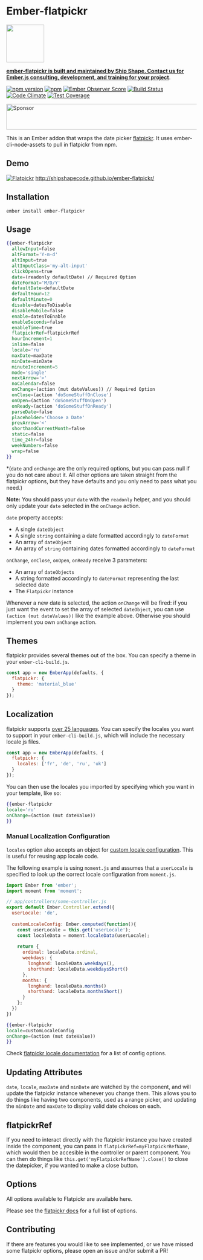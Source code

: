 # Ember-flatpickr

<a href="https://shipshape.io/"><img src="http://i.imgur.com/bU4ABmk.png" width="100" height="100"/></a>

**[ember-flatpickr is built and maintained by Ship Shape. Contact us for Ember.js consulting, development, and training for your project](https://shipshape.io/ember-consulting)**.

[![npm version](https://badge.fury.io/js/ember-flatpickr.svg)](http://badge.fury.io/js/ember-flatpickr)
[![npm](https://img.shields.io/npm/dm/ember-flatpickr.svg)]()
[![Ember Observer Score](https://emberobserver.com/badges/ember-flatpickr.svg)](https://emberobserver.com/addons/ember-flatpickr)
[![Build Status](https://travis-ci.org/shipshapecode/ember-flatpickr.svg?branch=master)](https://travis-ci.org/shipshapecode/ember-flatpickr)
[![Code Climate](https://codeclimate.com/github/shipshapecode/ember-flatpickr/badges/gpa.svg)](https://codeclimate.com/github/shipshapecode/ember-flatpickr)
[![Test Coverage](https://codeclimate.com/github/shipshapecode/ember-flatpickr/badges/coverage.svg)](https://codeclimate.com/github/shipshapecode/ember-flatpickr/coverage)

<a href="https://app.codesponsor.io/link/bnfiyuC9jfaRVvE6NRbanWqE/shipshapecode/ember-flatpickr" rel="nofollow"><img src="https://app.codesponsor.io/embed/bnfiyuC9jfaRVvE6NRbanWqE/shipshapecode/ember-flatpickr.svg" style="width: 888px; height: 68px;" alt="Sponsor" /></a>

This is an Ember addon that wraps the date picker [flatpickr](http://chmln.github.io/flatpickr/). It uses ember-cli-node-assets to pull in flatpickr from npm.

## Demo

[![Flatpickr](http://i.imgur.com/9ZvagVn.png)](http://shipshapecode.github.io/ember-flatpickr/)
http://shipshapecode.github.io/ember-flatpickr/

## Installation

`ember install ember-flatpickr`

## Usage

```handlebars
{{ember-flatpickr
  allowInput=false
  altFormat='Y-m-d'
  altInput=true
  altInputClass='my-alt-input'
  clickOpens=true
  date=(readonly defaultDate) // Required Option
  dateFormat='M/D/Y'
  defaultDate=defaultDate
  defaultHour=12
  defaultMinute=0
  disable=datesToDisable
  disableMobile=false
  enable=datesToEnable
  enableSeconds=false
  enableTime=true
  flatpickrRef=flatpickrRef
  hourIncrement=1
  inline=false
  locale='ru'
  maxDate=maxDate
  minDate=minDate
  minuteIncrement=5
  mode='single'
  nextArrow='>'
  noCalendar=false
  onChange=(action (mut dateValues)) // Required Option
  onClose=(action 'doSomeStuffOnClose')
  onOpen=(action 'doSomeStuffOnOpen')
  onReady=(action 'doSomeStuffOnReady')
  parseDate=false
  placeholder='Choose a Date'
  prevArrow='<'
  shorthandCurrentMonth=false
  static=false
  time_24hr=false
  weekNumbers=false
  wrap=false
}}
```

*(`date` and `onChange` are the only required options, but you can pass null if you do not care about it. All other options are taken straight from the flatpickr options, but they have defaults and you only need to pass what you need.)

**Note:** You should pass your `date` with the `readonly` helper, and you should only update your `date` selected in the `onChange` action. 

`date` property accepts:
  * A single `dateObject`
  * A single `string` containing a date formatted accordingly to `dateFormat`
  * An array of `dateObject`
  * An array of `string` containing dates formatted accordingly to `dateFormat`

`onChange`, `onClose`, `onOpen`, `onReady` receive 3 parameters:
  * An array of `dateObjects` 
  * A string formatted accordingly to `dateFormat` representing the last selected date
  * The `Flatpickr` instance

Whenever a new date is selected, the action `onChange` will be fired: if you just want the event to set the array of selected `dateObject`, you can use `(action (mut dateValues))` like the example above. Otherwise you should implement you own `onChange` action.

## Themes

flatpickr provides several themes out of the box. You can specify a theme in your `ember-cli-build.js`.

```js
const app = new EmberApp(defaults, {
  flatpickr: {
    theme: 'material_blue'
  }
});
```

## Localization

flatpickr supports [over 25 languages](https://github.com/chmln/flatpickr/tree/master/dist/l10n). You can specify the locales you want to support
in your `ember-cli-build.js`, which will include the necessary locale js files.

```js
const app = new EmberApp(defaults, {
  flatpickr: {
    locales: ['fr', 'de', 'ru', 'uk']
  }
});
```

You can then use the locales you imported by specifying which you want in your template, like so:

```handlebars
{{ember-flatpickr
locale='ru'
onChange=(action (mut dateValue))
}}
```

### Manual Localization Configuration
`locales` option also accepts an object for [custom locale configuration](https://chmln.github.io/flatpickr/#locale). This is useful for reusing app locale code.

The following example is using `moment.js` and assumes that a `userLocale` is specified to look up the correct locale configuration from `moment.js`.

```javascript
import Ember from 'ember';
import moment from 'moment';

// app/controllers/some-controller.js
export default Ember.Controller.extend({
  userLocale: 'de',
  
  customLocaleConfig: Ember.computed(function(){
    const userLocale = this.get('userLocale');
    const localeData = moment.localeData(userLocale);
    
    return {
      ordinal: localeData.ordinal,
      weekdays: {
        longhand: localeData.weekdays(),
        shorthand: localeData.weekdaysShort()
      },
      months: {
        longhand: localeData.months()
        shorthand: localeData.monthsShort()
      }
    };
  })
})
```

```handlebars
{{ember-flatpickr
locale=customLocaleConfig
onChange=(action (mut dateValue))
}}
```

Check [flatpickr locale documentation](https://chmln.github.io/flatpickr/#locale) for a list of config options.

## Updating Attributes

`date`, `locale`, `maxDate` and `minDate` are watched by the component, and will update the flatpickr instance whenever you change them. This allows you to do things like having two components, used as a range picker, and updating the `minDate` and `maxDate` to display valid date choices on each.

## flatpickrRef

If you need to interact directly with the flatpickr instance you have created inside the component, you can pass in `flatpickrRef=myFlatpickrRefName`, which would then be accesible in the controller or parent component. You can then do things like `this.get('myFlatpickrRefName').close()` to close the datepicker, if you wanted to make a close button.

## Options

All options available to Flatpickr are available here.

Please see the [flatpickr docs](https://chmln.github.io/flatpickr/) for a full list of options.

## Contributing

If there are features you would like to see implemented, or we have missed some flatpickr options, please open an issue and/or submit a PR!
